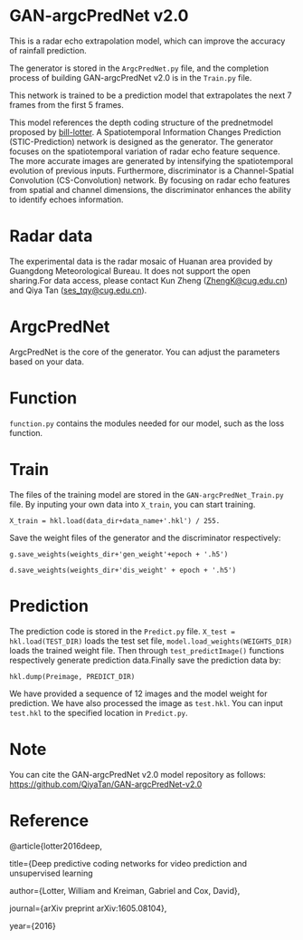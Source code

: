 # GAN-argcPredNet v2.0
This is a radar echo extrapolation model, which can improve the accuracy of rainfall prediction.

The generator is stored in the ``ArgcPredNet.py`` file, and the completion process of building GAN-argcPredNet v2.0 is in the ``Train.py`` file.

This network is trained to be a prediction model that extrapolates the next 7 frames from the first 5 frames.

This model references the depth coding structure of the prednetmodel proposed by [bill-lotter](https://github.com/coxlab/prednet). A Spatiotemporal Information Changes Prediction (STIC-Prediction) network is designed as the generator. The generator focuses on the spatiotemporal variation of radar echo feature sequence. The more accurate images are generated by intensifying the spatiotemporal evolution of previous inputs. Furthermore, discriminator is a Channel-Spatial Convolution (CS-Convolution) network. By focusing on radar echo features from spatial and channel dimensions, the discriminator enhances the ability to identify echoes information.

# Radar data
The experimental data is the radar mosaic of Huanan area provided by Guangdong Meteorological Bureau. It does not support the open sharing.For data access, please contact Kun Zheng (ZhengK@cug.edu.cn) and Qiya Tan (ses_tqy@cug.edu.cn).

# ArgcPredNet
ArgcPredNet is the core of the generator. You can adjust the parameters based on your data.

# Function
``function.py`` contains the modules needed for our model, such as the loss function.

# Train
The files of the training model are stored in the ``GAN-argcPredNet_Train.py`` file. By inputing your own data into ``X_train``, you can start training.

<pre><code>X_train = hkl.load(data_dir+data_name+'.hkl') / 255.</code></pre>

Save the weight files of the generator and the discriminator respectively:

<pre><code>g.save_weights(weights_dir+'gen_weight'+epoch + '.h5')</code></pre>
<pre><code>d.save_weights(weights_dir+'dis_weight' + epoch + '.h5')</code></pre>

# Prediction
The prediction code is stored in the ``Predict.py`` file. ``X_test = hkl.load(TEST_DIR)`` loads the test set file, ``model.load_weights(WEIGHTS_DIR)`` loads the trained weight file. Then through ``test_predictImage()`` functions respectively generate prediction data.Finally save the prediction data by:

<pre><code>hkl.dump(Preimage, PREDICT_DIR)</code></pre>

We have provided a sequence of 12 images and the model weight for prediction. We have also processed the image as ``test.hkl``. You can input ``test.hkl`` to the specified location in ``Predict.py``.

# Note
You can cite the GAN-argcPredNet v2.0 model repository as follows:
https://github.com/QiyaTan/GAN-argcPredNet-v2.0

# Reference
@article{lotter2016deep,

title={Deep predictive coding networks for video prediction and unsupervised learning

author={Lotter, William and Kreiman, Gabriel and Cox, David},

journal={arXiv preprint arXiv:1605.08104},

year={2016}




 



